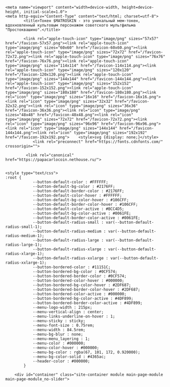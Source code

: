 <!DOCTYPE html><html lang="ru-RU" class="" style="--padding-top-js: 112px;"><head>
    <meta name="viewport" content="width=device-width, height=device-height, initial-scale=1.0">
    <meta http-equiv="Content-Type" content="text/html; charset=utf-8">
            <title>Токен $MATROSKIN - это уникальный мем-токен, вдохновленный культовым персонажем советского мультфильма "Простоквашино".</title>
        
            <link rel="apple-touch-icon" type="image/png" sizes="57x57" href="/favicon-57x57.png"><link rel="apple-touch-icon" type="image/png" sizes="60x60" href="/favicon-60x60.png"><link rel="apple-touch-icon" type="image/png" sizes="72x72" href="/favicon-72x72.png"><link rel="apple-touch-icon" type="image/png" sizes="76x76" href="/favicon-76x76.png"><link rel="apple-touch-icon" type="image/png" sizes="114x114" href="/favicon-114x114.png"><link rel="apple-touch-icon" type="image/png" sizes="120x120" href="/favicon-120x120.png"><link rel="apple-touch-icon" type="image/png" sizes="144x144" href="/favicon-144x144.png"><link rel="apple-touch-icon" type="image/png" sizes="152x152" href="/favicon-152x152.png"><link rel="apple-touch-icon" type="image/png" sizes="180x180" href="/favicon-180x180.png"><link rel="icon" type="image/png" sizes="16x16" href="/favicon-16x16.png"><link rel="icon" type="image/png" sizes="32x32" href="/favicon-32x32.png"><link rel="icon" type="image/png" sizes="36x36" href="/favicon-36x36.png"><link rel="icon" type="image/png" sizes="48x48" href="/favicon-48x48.png"><link rel="icon" type="image/png" sizes="72x72" href="/favicon-72x72.png"><link rel="icon" type="image/png" sizes="96x96" href="/favicon-96x96.png"><link rel="icon" type="image/png" sizes="144x144" href="/favicon-144x144.png"><link rel="icon" type="image/png" sizes="192x192" href="/favicon-192x192.png">    <style>svg {display: none;}</style>
                <link rel="preconnect" href="https://fonts.cdnfonts.com/" crossorigin="">
<link rel="preconnect" href="https://fonts.googleapis.com/" crossorigin="">
<style type="text/css">
    @font-face {font-family:FontHeader;font-style:normal;font-weight:700;font-display:swap;src:url(https://fonts.gstatic.com/s/golostext/v4/q5uXsoe9Lv5t7Meb31EcOR9UdVTNs822plW2Qj5fGL4DXQ.woff2) format('woff2');unicode-range:U+0301,U+0400-045F,U+0490-0491,U+04B0-04B1,U+2116}@font-face {src:url(https://fonts.gstatic.com/s/golostext/v4/q5uXsoe9Lv5t7Meb31EcOR9UdVTNs822plW2Qj5bGL4.woff2) format('woff2');unicode-range:U+0000-00FF,U+0131,U+0152-0153,U+02BB-02BC,U+02C6,U+02DA,U+02DC,U+0304,U+0308,U+0329,U+2000-206F,U+2074,U+20AC,U+2122,U+2191,U+2193,U+2212,U+2215,U+FEFF,U+FFFD;font-family:FontHeader;font-style:normal;font-weight:700;font-display:swap}@font-face {font-family:FontParagraph;font-style:normal;font-weight:400;font-display:swap;src:url(https://fonts.gstatic.com/s/golostext/v4/q5uXsoe9Lv5t7Meb31EcOR9UdVTNs822plVRRT5fGL4DXQ.woff2) format('woff2');unicode-range:U+0301,U+0400-045F,U+0490-0491,U+04B0-04B1,U+2116}@font-face {font-display:swap;src:url(https://fonts.gstatic.com/s/golostext/v4/q5uXsoe9Lv5t7Meb31EcOR9UdVTNs822plVRRT5bGL4.woff2) format('woff2');unicode-range:U+0000-00FF,U+0131,U+0152-0153,U+02BB-02BC,U+02C6,U+02DA,U+02DC,U+0304,U+0308,U+0329,U+2000-206F,U+2074,U+20AC,U+2122,U+2191,U+2193,U+2212,U+2215,U+FEFF,U+FFFD;font-family:FontParagraph;font-style:normal;font-weight:400}
                    :root {
                        --fallback-font-header: "ProximaNova-Bold", Futura, Avenir, Helvetica,  -apple-system, BlinkMacSystemFont, Roboto, Arial, Droid Sans, sans-serif;
                        --fallback-font-paragraph: ".SFUIDisplay", "SF Pro Display", -apple-system, BlinkMacSystemFont, Helvetica, Arial, Droid Sans, sans-serif;
                    }
</style>
        <link href="//s.siteapi.org/frontend/static/grid_12/css/layouts.c8a8f6.min.css" rel="stylesheet" type="text/css">                    
    
             <link rel="canonical" href="https://papacarlocoin.nethouse.ru/">
    
    
    <style type="text/css">
    :root {
                --button-default-color : #FFFFFF;
                --button-default-bg-color : #2176FF;
                --button-default-border-color : #2176FF;
                --button-default-color-hover : #FFFFFF;
                --button-default-bg-color-hover : #106CFF;
                --button-default-border-color-hover : #106CFF;
                --button-default-color-active : #BCC4D5;
                --button-default-bg-color-active : #0061FE;
                --button-default-border-color-active : #0061FE;
                --button-default-radius-small : var(--button-default-radius-small-1);
                --button-default-radius-medium : var(--button-default-radius-medium-1);
                --button-default-radius-large : var(--button-default-radius-large-1);
                --button-default-radius-xlarge : var(--button-default-radius-xlarge-1);
                --button-default-radius-xxlarge : var(--button-default-radius-xxlarge-1);
                --button-bordered-color : #11151C;
                --button-bordered-bg-color : #0CF574;
                --button-bordered-border-color : #0CF574;
                --button-bordered-color-hover : #000000;
                --button-bordered-bg-color-hover : #2DF687;
                --button-bordered-border-color-hover : #2DF687;
                --button-bordered-color-active : #000000;
                --button-bordered-bg-color-active : #4DF899;
                --button-bordered-border-color-active : #4DF899;
                --menu-logo-width : 215px;
                --menu-vertical-align : center;
                --menu-links-underline-on-hover : 1;
                --menu-sticky : sticky;
                --menu-font-size : 0.75rem;
                --menu-width : 84.5rem;
                --menu-bg-blur : none;
                --menu-menu_layering : 1;
                --menu-color : #000000;
                --menu-color-hover : #000000;
                --menu-bg-color : rgba(67, 101, 172, 0.920000);
                --menu-bg-color-solid : #4365ac;
                --header-color : #000000;
            }
</style>

<style type="text/css">.fancybox-margin{margin-right:0px;}</style><style type="text/css">.modal-open { padding-right: 0px } .scroll-width { padding-right:0px }</style></head>
<body id="top-body" data-page-type="index" class="site site_main-page " data-html-version="8450396804356098204101" data-grid="12" data-ng-controller="BlocksController as blockCtrl" data-ng-init="moduleId = 2" data-lang="ru_RU" data-main-page="true" style="--show-header: block;--header-background-color: transparent;background: none;">
<div class="show-for-large ">
    
</div>



<div class="site__layout">
    
        <div id="container" class="site-container module main-page-module main-page-module_no-slider">
                                    

<header class="site-header js-sticky__header small-12"><div class="site-header__wrapper"><div class="site-header__content"><div class="site-header__bottom-section js-combo-box" combo-box="menu"><div class="site-header-bottom site-header__inner" id="site-header-container"><div class="site-header__logo small-8 large-3"><div class="site-header__container"><div class=""></div><div class="small-10 medium-11 large-12 site-header__img-container"><link href="//s.siteapi.org/frontend/static/grid_12/css/widget-logo.8a74c8.min.css" rel="stylesheet" type="text/css"><section id="company-logo" class="block-1 widget-block widget-logo nh-editor-panel"><div id="site-logo" class="widget-logo__image"><link rel="image_src" href="//i.siteapi.org/f0M8Rit9pdhLhd50mLid_9klVhM=/0x0:256x256/fit-in/215x128/s2.siteapi.org/e6a8abe8c84740c/logo/2h6ahwblbg00o4wwowo44w4kwgsgws"><a href="https://papacarlocoin.nethouse.ru/"><picture><source srcset="//i.siteapi.org/Fy7QiRCmEo257v5EA5aMF78XA3I=/0x0:256x256/fit-in/215x128/filters:format(webp)/s2.siteapi.org/e6a8abe8c84740c/logo/2h6ahwblbg00o4wwowo44w4kwgsgws 1x, //i.siteapi.org/AbS9KtYJoo6gxdCqp8wMJa0LAXk=/0x0:256x256/fit-in/430x256/filters:format(webp)/s2.siteapi.org/e6a8abe8c84740c/logo/2h6ahwblbg00o4wwowo44w4kwgsgws 2x" type="image/webp"><img src="//i.siteapi.org/f0M8Rit9pdhLhd50mLid_9klVhM=/0x0:256x256/fit-in/215x128/s2.siteapi.org/e6a8abe8c84740c/logo/2h6ahwblbg00o4wwowo44w4kwgsgws" alt="" srcset="//i.siteapi.org/f0M8Rit9pdhLhd50mLid_9klVhM=/0x0:256x256/fit-in/215x128/s2.siteapi.org/e6a8abe8c84740c/logo/2h6ahwblbg00o4wwowo44w4kwgsgws 1x, //i.siteapi.org/a_6XU8PD_mH_ZGs7DCHXAWDtoWU=/0x0:256x256/fit-in/430x256/s2.siteapi.org/e6a8abe8c84740c/logo/2h6ahwblbg00o4wwowo44w4kwgsgws 2x"></picture></a></div></section></div></div></div></div></div></div></div><div data-widget-store-list="burger-menu" data-region="2"></div></header>                
        <div id="content-anchor" class="site-content small-12" style="margin-top: -112px;">
            <div class="site-background" style="background-color: #B8BED2; background-image: url(//i.siteapi.org/4vel0ppQv_pm47TlDMclk6ONovk=/s2.siteapi.org/1665f7d36686429/background/gj2dvffcm3cc44k8ok4kosc408wcwk); background-repeat: repeat-x; background-position: top left; background-attachment: scroll; background-size:auto; -webkit-background-size:auto;-webkit-background-size:auto;-moz-background-size:auto;-o-background-size:auto;"></div>
            <section id="content" class="js-blocks-list" data-blocks-list="" data-ng-controller="ContentController">
                                <div class="js-sorted-blocks main-page-module__list module__list " data-sorted-blocks="" data-widget-store-list="content" data-region="1" data-module="2">
                                                                                                                                    
                                
 
<section id="h1-block-40" class="nh-h1-block widget-sort
        onmain on-view widget-block nh-editor-panel  js-indent lazyloaded">
    <link href="//s.siteapi.org/frontend/static/grid_12/css/h1-block.7f5d12.min.css" rel="stylesheet" type="text/css">        <div data-widget-replaceable-content="40" data-ng-non-bindable="" class="nh-h1-block--indent-top-l nh-h1-block--indent-bottom-l lazyloaded" style="
   
           background-position: center;
        background-repeat: no-repeat;
                    background-size: cover;
                        background-color: rgba(255,255,255, 0);
    ">
        <div class="js-indent-add"></div>        <div class="nh-h1-block-inner__edges">
            <div class="nh-h1-block-inner__width nh-h1-block-inner__width--two-thirds">
                                    <div class="nh-h1-block-header  nh-h1-block-header--center">
                        <h1 class="nh-h1-block-header__title nh-h1-block-header__title--two-thirds nh-h1-block-header__title--center" style="color: #000000;">%80847e43-4c02-4355-a04f-f18e1d4dfa6d001%
                            НОВЫЙ МЕМ ТОКЕН $MATROSKIN!🚀
                        </h1>
                    </div>
                            </div>
        </div>
    </div>
    </section>

                                
                                                                                                                                                                                        
                                


 
<section id="features-31" class="nh-features widget-sort
        onmain on-view widget-block nh-editor-panel js-indent">
    <link href="//s.siteapi.org/frontend/static/grid_12/css/features.904930.min.css" rel="stylesheet" type="text/css">        <div data-widget-replaceable-content="31" data-ng-non-bindable="" class="nh-features--indent-top-l nh-features--indent-bottom-l lazyloaded" style="
   
           background-position: center;
        background-repeat: no-repeat;
                    background-size: cover;
                        background-color: rgba(255,255,255, 1);
    ">
         <div class="js-indent-add"></div>                				<div class="nh-features__inner nh-features-header nh-features-header--indent-bottom nh-features-header--center">
                    <div class="nh-h2 nh-features-header__title nh-features-title--user-inner nh-features-header__title--content nh-features-header__title--center" style="color: #000000;">
                        <h2>%80847e43-4c02-4355-a04f-f18e1d4dfa6d002%Почему $MATROSKIN??</h2>                    </div>
                </div>
                                <div class="nh-features__container">
                    <ul class="nh-features__items">
                                                                                                                                    <li class="nh-features__item nh-features--indent-top-m nh-features--indent-bottom-m lazyloaded" style="
   
           background-position: top center;
        background-repeat: repeat-y;
                    background-size: auto;
                        background-color: rgba(255,255,255, 0);
    " id="nh-features-1">
                                    <div class="nh-features__item-wrapper nh-features__inner">
                                        <figure class="nh-features__figure nh-features__figure--1">
                                                                                                <div class="nh-features__image-block">
                                                        
        
                
    
                                
                
    
                                        
        <picture class="nh-features__picture-container nh-features_round-2" style="                --picture-shadow-color: rgba(0,0,0, 0);                --picture-border-color: rgba(0,0,0, 0); --picture-border-width: 0px;        ">
            <source media="(max-width: 767px)" srcset="//i.siteapi.org/QNc0iZJRIo-nQwzsDYdH-SjWRxg=/fit-in/256x2000/filters:format(webp):upscale()/s2.siteapi.org/e6a8abe8c84740c/features/77dy4vzv8t4wswc4owggc048owkgsc 1x, //i.siteapi.org/MSPohZRFqaA4KPSV1msPGY3TdJw=/fit-in/512x4000/filters:format(webp):upscale()/s2.siteapi.org/e6a8abe8c84740c/features/77dy4vzv8t4wswc4owggc048owkgsc 2x " type="image/webp">
            <source media="(max-width: 767px)" srcset="//i.siteapi.org/vqYXwEoGP9W-MblqY5eqwM6MwD4=/fit-in/256x2000/filters:format(png):upscale()/s2.siteapi.org/e6a8abe8c84740c/features/77dy4vzv8t4wswc4owggc048owkgsc 1x, //i.siteapi.org/CGUbsoblD6wJHZkmajnAovEHXSI=/fit-in/512x4000/filters:format(png):upscale()/s2.siteapi.org/e6a8abe8c84740c/features/77dy4vzv8t4wswc4owggc048owkgsc 2x " type="image/png">
            <source media="(min-width: 768px)" srcset="//i.siteapi.org/QNc0iZJRIo-nQwzsDYdH-SjWRxg=/fit-in/256x2000/filters:format(webp):upscale()/s2.siteapi.org/e6a8abe8c84740c/features/77dy4vzv8t4wswc4owggc048owkgsc 1x, //i.siteapi.org/MSPohZRFqaA4KPSV1msPGY3TdJw=/fit-in/512x4000/filters:format(webp):upscale()/s2.siteapi.org/e6a8abe8c84740c/features/77dy4vzv8t4wswc4owggc048owkgsc 2x " type="image/webp">
            <source media="(min-width: 768px)" srcset="//i.siteapi.org/vqYXwEoGP9W-MblqY5eqwM6MwD4=/fit-in/256x2000/filters:format(png):upscale()/s2.siteapi.org/e6a8abe8c84740c/features/77dy4vzv8t4wswc4owggc048owkgsc 1x, //i.siteapi.org/CGUbsoblD6wJHZkmajnAovEHXSI=/fit-in/512x4000/filters:format(png):upscale()/s2.siteapi.org/e6a8abe8c84740c/features/77dy4vzv8t4wswc4owggc048owkgsc 2x " type="image/png">
            <img sizes="(max-width: 767px) 256px, (min-width: 768px) 256px" src="//i.siteapi.org/QNc0iZJRIo-nQwzsDYdH-SjWRxg=/fit-in/256x2000/filters:format(webp):upscale()/s2.siteapi.org/e6a8abe8c84740c/features/77dy4vzv8t4wswc4owggc048owkgsc" media="(-webkit-min-device-pixel-ratio: 1.5)" class=" nh-features_round-2">
        </picture>
                                                    </div>
                                                                                                                                <div class="nh-features__info nh-features__info--indent  nh-features_round-0 lazyloaded" style="
                                                       --content-shadow-color: rgba(0,0,0, 0);                                                    --content-border-color: rgba(0,0,0, 0); --content-border-width: 0px;                                                
           background-position: top center;
        background-repeat: repeat-y;
                    background-size: auto;
                        background-color: rgba(255,255,255, 0);
    ">
                                                                                                    <div class="nh-features__title nh-features-item-title--user-inner nh-features__title--align-left" style="color: #000000;">
                                                        <h4 class="nh-text-editor__fontsize-32">%80847e43-4c02-4355-a04f-f18e1d4dfa6d003%🚨МАТРОСКИН - НОВЫЙ МЕМ КОИН РОДОМ ИЗ ПРОСТОКВАШИНО 🌎</h4>                                                    </div>
                                                                                                                                                    <div class="nh-features__text nh-features-item-desc--user-inner
                                                        " style="color: #000000;">
                                                            <p><span style="background-color: rgb(255, 255, 255); color: rgb(0, 0, 0);">$MATROSKIN - первого мем-коина из "Простоквашино"</span><span style="background-color: rgb(23, 23, 23); color: rgb(209, 213, 219);"> </span></p><p><span style="background-color: rgb(255, 255, 255); color: rgb(0, 0, 0);">Кот Матроскин, известный своей мудростью и жизненной философией, теперь в цифровом мире криптовалют.</span></p>                                                    </div>
                                                                                                                                            </div>
                                                                                </figure>
                                    </div>
                                </li>
                                                                                                                <li class="nh-features__item nh-features--indent-top-m nh-features--indent-bottom-m lazyloaded" style="
                                                       --content-shadow-color: rgba(0,0,0, 0);                                                    --content-border-color: rgba(0,0,0, 0); --content-border-width: 0px;                                                
           background-position: top center;
        background-repeat: repeat-y;
                    background-size: auto;
                        background-color: rgba(245,241,254, 1);
    " id="nh-features-2">
                                    <div class="nh-features__item-wrapper nh-features__inner">
                                        <figure class="nh-features__figure nh-features__figure--0">
                                                                                                <div class="nh-features__image-block">
                                                        
        
                
    
                                
                
    
                                        
        <picture class="nh-features__picture-container nh-features_round-2" style="                --picture-shadow-color: rgba(0,0,0, 0);                --picture-border-color: rgba(0,0,0, 0); --picture-border-width: 0px;        ">
            <source media="(max-width: 767px)" srcset="//i.siteapi.org/JkBBn8_E1j0TnrpigPxWBZdyoRw=/fit-in/340x2000/filters:format(webp):upscale()/s2.siteapi.org/e6a8abe8c84740c/features/e62ndx83ebwo4k44gs4g8kokscsk4o 1x, //i.siteapi.org/gNS0diZWMmfzXNmZ3PGL42-16u4=/fit-in/680x4000/filters:format(webp):upscale()/s2.siteapi.org/e6a8abe8c84740c/features/e62ndx83ebwo4k44gs4g8kokscsk4o 2x " type="image/webp">
            <source media="(max-width: 767px)" srcset="//i.siteapi.org/0XEp6XrK4y6sqT9uoq5Jpl4zyqc=/fit-in/340x2000/filters:format(png):upscale()/s2.siteapi.org/e6a8abe8c84740c/features/e62ndx83ebwo4k44gs4g8kokscsk4o 1x, //i.siteapi.org/yNOhWAyeN6gQk4vhl06hpKNvvD4=/fit-in/680x4000/filters:format(png):upscale()/s2.siteapi.org/e6a8abe8c84740c/features/e62ndx83ebwo4k44gs4g8kokscsk4o 2x " type="image/png">
            <source media="(min-width: 768px)" srcset="//i.siteapi.org/JkBBn8_E1j0TnrpigPxWBZdyoRw=/fit-in/340x2000/filters:format(webp):upscale()/s2.siteapi.org/e6a8abe8c84740c/features/e62ndx83ebwo4k44gs4g8kokscsk4o 1x, //i.siteapi.org/gNS0diZWMmfzXNmZ3PGL42-16u4=/fit-in/680x4000/filters:format(webp):upscale()/s2.siteapi.org/e6a8abe8c84740c/features/e62ndx83ebwo4k44gs4g8kokscsk4o 2x " type="image/webp">
            <source media="(min-width: 768px)" srcset="//i.siteapi.org/0XEp6XrK4y6sqT9uoq5Jpl4zyqc=/fit-in/340x2000/filters:format(png):upscale()/s2.siteapi.org/e6a8abe8c84740c/features/e62ndx83ebwo4k44gs4g8kokscsk4o 1x, //i.siteapi.org/yNOhWAyeN6gQk4vhl06hpKNvvD4=/fit-in/680x4000/filters:format(png):upscale()/s2.siteapi.org/e6a8abe8c84740c/features/e62ndx83ebwo4k44gs4g8kokscsk4o 2x " type="image/png">
            <img sizes="(max-width: 767px) 340px, (min-width: 768px) 340px" src="//i.siteapi.org/JkBBn8_E1j0TnrpigPxWBZdyoRw=/fit-in/340x2000/filters:format(webp):upscale()/s2.siteapi.org/e6a8abe8c84740c/features/e62ndx83ebwo4k44gs4g8kokscsk4o" media="(-webkit-min-device-pixel-ratio: 1.5)" class=" nh-features_round-2">
        </picture>
                                                    </div>
                                                                                                                                <div class="nh-features__info nh-features__info--indent  nh-features_round-0 lazyloaded" style="
                                                       --content-shadow-color: rgba(0,0,0, 0.15);                                                    --content-border-color: rgba(0,0,0, 0); --content-border-width: 0px;                                                
           background-position: top center;
        background-repeat: repeat-y;
                    background-size: auto;
                        background-color: rgba(255,255,255, 1);
    ">
                                                                                                    <div class="nh-features__title nh-features-item-title--user-inner nh-features__title--align-left" style="color: #000000;">
                                                        <h4 class="nh-text-editor__fontsize-32">%80847e43-4c02-4355-a04f-f18e1d4dfa6d004%СИЛА МУЛЬТФИЛЬМОВ СССР!😽</h4>                                                    </div>
                                                                                                                                                    <div class="nh-features__text nh-features-item-desc--user-inner
                                                        " style="color: #000000;">
                                                            <h4 class="nh-text-editor__fontsize-32">%80847e43-4c02-4355-a04f-f18e1d4dfa6d005%Наша команда заметила популярность токенов, связанных с мультиками СССР</h4><h1 class="nh-text-editor__fontsize-32">%80847e43-4c02-4355-a04f-f18e1d4dfa6d006%Наша первая цель 100К MCP! Оставайтесь с нами!</h1>                                                    </div>
                                                                                                                                            </div>
                                                                                </figure>
                                    </div>
                                </li>
                                                                                                                <li class="lazyload nh-features__item nh-features--indent-top-m nh-features--indent-bottom-m " style="
                                                       --content-shadow-color: rgba(0,0,0, 0.15);                                                    --content-border-color: rgba(0,0,0, 0); --content-border-width: 0px;                                                
           background-position: top center;
        background-repeat: repeat-y;
                    background-size: auto;
                        background-color: rgba(255,255,255, 0);
    " id="nh-features-3">
                                    <div class="nh-features__item-wrapper nh-features__inner">
                                        <figure class="nh-features__figure nh-features__figure--3">
                                                                                                <div class="nh-features__image-block">
                                                        
        
                                                
    
                                
                
    
                                        
        <picture class="nh-features__picture-container nh-features_round-2" style="                --picture-shadow-color: rgba(0,0,0, 0);                --picture-border-color: rgba(0,0,0, 0); --picture-border-width: 0px;        ">
            <source media="(max-width: 767px)" srcset="//i.siteapi.org/kJJ2guCCaxEIGysdJo3am4UKkn0=/fit-in/531x2000/filters:format(webp):upscale()/s2.siteapi.org/e6a8abe8c84740c/features/qwawk6hy1ggk0o8w48wsoo0o4w0sgc 1x, //i.siteapi.org/U5IFUv4Tru9xmXjyO4-zikMrccc=/fit-in/1062x4000/filters:format(webp):upscale()/s2.siteapi.org/e6a8abe8c84740c/features/qwawk6hy1ggk0o8w48wsoo0o4w0sgc 2x " type="image/webp">
            <source media="(max-width: 767px)" srcset="//i.siteapi.org/zdJ5vT_zMNloWOlJ9L0PJxi4BLg=/fit-in/531x2000/filters:format(png):upscale()/s2.siteapi.org/e6a8abe8c84740c/features/qwawk6hy1ggk0o8w48wsoo0o4w0sgc 1x, //i.siteapi.org/Sg3Me1Gvc-YgFVCUP8WK9uGKWc0=/fit-in/1062x4000/filters:format(png):upscale()/s2.siteapi.org/e6a8abe8c84740c/features/qwawk6hy1ggk0o8w48wsoo0o4w0sgc 2x " type="image/png">
            <source media="(min-width: 768px)" srcset="//i.siteapi.org/kJJ2guCCaxEIGysdJo3am4UKkn0=/fit-in/531x2000/filters:format(webp):upscale()/s2.siteapi.org/e6a8abe8c84740c/features/qwawk6hy1ggk0o8w48wsoo0o4w0sgc 1x, //i.siteapi.org/U5IFUv4Tru9xmXjyO4-zikMrccc=/fit-in/1062x4000/filters:format(webp):upscale()/s2.siteapi.org/e6a8abe8c84740c/features/qwawk6hy1ggk0o8w48wsoo0o4w0sgc 2x " type="image/webp">
            <source media="(min-width: 768px)" srcset="//i.siteapi.org/zdJ5vT_zMNloWOlJ9L0PJxi4BLg=/fit-in/531x2000/filters:format(png):upscale()/s2.siteapi.org/e6a8abe8c84740c/features/qwawk6hy1ggk0o8w48wsoo0o4w0sgc 1x, //i.siteapi.org/Sg3Me1Gvc-YgFVCUP8WK9uGKWc0=/fit-in/1062x4000/filters:format(png):upscale()/s2.siteapi.org/e6a8abe8c84740c/features/qwawk6hy1ggk0o8w48wsoo0o4w0sgc 2x " type="image/png">
            <img sizes="(max-width: 767px) 531px, (min-width: 768px) 531px" src="//i.siteapi.org/kJJ2guCCaxEIGysdJo3am4UKkn0=/fit-in/531x2000/filters:format(webp):upscale()/s2.siteapi.org/e6a8abe8c84740c/features/qwawk6hy1ggk0o8w48wsoo0o4w0sgc" media="(-webkit-min-device-pixel-ratio: 1.5)" class=" nh-features_round-2">
        </picture>
                                                    </div>
                                                                                                                                <div class="lazyload nh-features__info   nh-features_round-0" style="
                                                       --content-shadow-color: rgba(0,0,0, 0);                                                    --content-border-color: rgba(0,0,0, 0); --content-border-width: 0px;                                                
           background-position: top center;
        background-repeat: repeat-y;
                    background-size: auto;
                        background-color: rgba(255,255,255, 0);
    ">
                                                                                                    <div class="nh-features__title nh-features-item-title--user-inner nh-features__title--align-center" style="color: #000000;">
                                                        <h4 class="nh-text-editor__fontsize-32">%80847e43-4c02-4355-a04f-f18e1d4dfa6d007%ПРИГОТОВТЕСЬ! ЗАПУСК УЖЕ СЕГОДНЯ!</h4>                                                    </div>
                                                                                                                                                    <div class="nh-features__text nh-features-item-desc--user-inner
                                                        " style="color: #000000;">
                                                            <p class="align-center"><span style="background-color: rgb(255, 255, 255); color: rgba(255, 255, 255, 0.95);">😸</span>МАТРОСКИН ПОКАЖЕТ СИЛУ МУЛЬТФИЛЬМОВ! ПРИСОЕДИНЯТЕСЬ К НАМ!<br><span style="background-color: rgb(255, 255, 255); color: rgba(255, 255, 255, 0.95);">💣</span>Телеграмм канал:&nbsp;<br><span style="background-color: rgb(255, 255, 255); color: rgba(255, 255, 255, 0.95);">💥</span>BLUM:<br><span style="background-color: rgb(255, 255, 255); color: rgba(255, 255, 255, 0.95);">💎</span>CA:</p>                                                    </div>
                                                                                                                                            </div>
                                                                                </figure>
                                    </div>
                                </li>
                                                                        </ul>
                </div>
    </div>
    </section>

                                
                                                                                        </div>
            </section>
        </div>
    </div>

    <footer id="footer" class="site-footer site-footer_dark">
    <div data-widget-store-list="footer" data-region="2" data-module="2">
            </div>
    <div class="site-footer__inner">
        <div class="row">
            <section class="small-12 column">
                <div class="-inline-group"><div class="small-12 text-center medium-text-left"><div id="footer-text" class="footer-text client nh-editor-panel" style="min-height: 22px;"><div id="footertext1" class="footer-text__about">
                                    2025 © $MATROSKIN
                                </div><div id="footertext2" class="footer-text__desc">Лучший мем токен</div></div></div></div>                                            </section>
        </div>
            </div>
<div id="temp-block"></div></footer>

    
</div>
<div id="for-explain"></div>
<input type="hidden" class="-currentFont" value="Geologica">
<script src="/js/lang/ru_RU/translate.js?v=8450396804356098204101"></script>
<script src="https://ajax.googleapis.com/ajax/libs/jquery/1.12.4/jquery.min.js"></script>
<script src="https://ajax.googleapis.com/ajax/libs/jqueryui/1.12.1/jquery-ui.min.js"></script>
<script src="//s.siteapi.org/frontend/static/grid_12/js/vendor-a7baa6bdbf.min.js" id="js/vendor.min.js" type="text/javascript"></script><script src="//s.siteapi.org/frontend/static/grid_12/js/scripts-43cba81119.js" id="js/scripts.js" type="text/javascript"></script><div id="vk_api_transport"></div>



</body></html>
